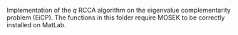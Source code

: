 Implementation of the $q$ RCCA algorithm on the eigenvalue complementarity problem (EiCP). The functions in this folder require MOSEK to be correctly installed on MatLab.
